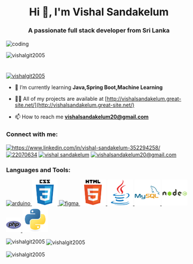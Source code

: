 
<h1 align="center">Hi 👋, I'm Vishal Sandakelum</h1>
<h3 align="center">A passionate full stack developer from Sri Lanka</h3>

<img align="center" alt = "coding" width="400" src = "https://user-images.githubusercontent.com/55389276/140866485-8fb1c876-9a8f-4d6a-98dc-08c4981eaf70.gif">

<p align="left"> <img src="https://komarev.com/ghpvc/?username=vishalgit2005&label=Profile%20views&color=0e75b6&style=flat" alt="vishalgit2005" /> </p>
<h1 align="center"></h1>
<p align="left"> <a href="https://github.com/ryo-ma/github-profile-trophy"><img src="https://github-profile-trophy.vercel.app/?username=vishalgit2005" alt="vishalgit2005" /></a> </p>

- 🌱 I’m currently learning **Java,Spring Boot,Machine Learning**

- 👨‍💻 All of my projects are available at [http://vishalsandakelum.great-site.net/](http://vishalsandakelum.great-site.net/)

- 📫 How to reach me **vishalsandakelum20@gmail.com**

<h3 align="left">Connect with me:</h3>
<p align="left">
<a href="https://linkedin.com/in/https://www.linkedin.com/in/vishal-sandakelum-352294258/" target="blank"><img align="center" src="https://raw.githubusercontent.com/rahuldkjain/github-profile-readme-generator/master/src/images/icons/Social/linked-in-alt.svg" alt="https://www.linkedin.com/in/vishal-sandakelum-352294258/" height="70" width="70" /></a>
<a href="https://stackoverflow.com/users/22070634" target="blank"><img align="center" src="https://raw.githubusercontent.com/rahuldkjain/github-profile-readme-generator/master/src/images/icons/Social/stack-overflow.svg" alt="22070634" height="70" width="70" /></a>
<a href="https://fb.com/vishal sandakelum" target="blank"><img align="center" src="https://raw.githubusercontent.com/rahuldkjain/github-profile-readme-generator/master/src/images/icons/Social/facebook.svg" alt="vishal sandakelum" height="70" width="70" /></a>
<a href="https://www.hackerrank.com/vishalsandakelum20@gmail.com" target="blank"><img align="center" src="https://raw.githubusercontent.com/rahuldkjain/github-profile-readme-generator/master/src/images/icons/Social/hackerrank.svg" alt="vishalsandakelum20@gmail.com" height="70" width="70" /></a>
</p>

<h3 align="left">Languages and Tools:</h3>
<p align="left"> <a href="https://www.arduino.cc/" target="_blank" rel="noreferrer"> <img src="https://cdn.worldvectorlogo.com/logos/arduino-1.svg" alt="arduino" width="40" height="40"/> </a> <a href="https://www.w3schools.com/css/" target="_blank" rel="noreferrer"> <img src="https://raw.githubusercontent.com/devicons/devicon/master/icons/css3/css3-original-wordmark.svg" alt="css3" width="70" height="70"/> </a> <a href="https://www.figma.com/" target="_blank" rel="noreferrer"> <img src="https://www.vectorlogo.zone/logos/figma/figma-icon.svg" alt="figma" width="40" height="40"/> </a> <a href="https://www.w3.org/html/" target="_blank" rel="noreferrer"> <img src="https://raw.githubusercontent.com/devicons/devicon/master/icons/html5/html5-original-wordmark.svg" alt="html5" width="70" height="70"/> </a> <a href="https://www.java.com" target="_blank" rel="noreferrer"> <img src="https://raw.githubusercontent.com/devicons/devicon/master/icons/java/java-original.svg" alt="java" width="70" height="70"/> </a> <a href="https://www.mysql.com/" target="_blank" rel="noreferrer"> <img src="https://raw.githubusercontent.com/devicons/devicon/master/icons/mysql/mysql-original-wordmark.svg" alt="mysql" width="70" height="70"/> </a> <a href="https://nodejs.org" target="_blank" rel="noreferrer"> <img src="https://raw.githubusercontent.com/devicons/devicon/master/icons/nodejs/nodejs-original-wordmark.svg" alt="nodejs" width="70" height="70"/> </a> <a href="https://www.php.net" target="_blank" rel="noreferrer"> <img src="https://raw.githubusercontent.com/devicons/devicon/master/icons/php/php-original.svg" alt="php" width="40" height="40"/> </a> <a href="https://www.python.org" target="_blank" rel="noreferrer"> <img src="https://raw.githubusercontent.com/devicons/devicon/master/icons/python/python-original.svg" alt="python" width="70" height="70"/> </a> </p>

<p><img align="left" src="https://github-readme-stats.vercel.app/api/top-langs?username=vishalgit2005&show_icons=true&locale=en&layout=compact" alt="vishalgit2005" /></p>

<p>&nbsp;<img align="center" src="https://github-readme-stats.vercel.app/api?username=vishalgit2005&show_icons=true&locale=en" alt="vishalgit2005" /></p>

<p><img align="center" src="https://github-readme-streak-stats.herokuapp.com/?user=vishalgit2005&" alt="vishalgit2005" /></p>
